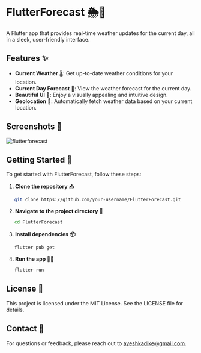 # FlutterForecast 🌦️📱

A Flutter app that provides real-time weather updates for the current day, all in a sleek, user-friendly interface.

## Features ✨

- **Current Weather** 🌡️: Get up-to-date weather conditions for your location.
- **Current Day Forecast** 📅: View the weather forecast for the current day.
- **Beautiful UI** 🎨: Enjoy a visually appealing and intuitive design.
- **Geolocation** 📍: Automatically fetch weather data based on your current location.

## Screenshots 📸

![flutterforecast](https://github.com/user-attachments/assets/9d75729a-5acf-4bb6-b5b2-4bbd341cc5fc)

## Getting Started 🚀

To get started with FlutterForecast, follow these steps:

1. **Clone the repository** 📥

```bash
   git clone https://github.com/your-username/FlutterForecast.git
```

2. **Navigate to the project directory** 📂

```bash
   cd FlutterForecast
```

3. **Install dependencies 📦**
```bash
   flutter pub get
```
  
4. **Run the app 🏃‍♂️**
```bash
   flutter run
```

## License 📜

This project is licensed under the MIT License. See the LICENSE file for details.

## Contact 📧

For questions or feedback, please reach out to ayeshkadike@gmail.com.
